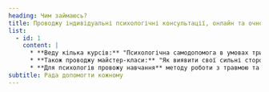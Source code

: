 ```yaml
---
heading: Чим займаюсь?
title: Проводжу індивідуальні психологічні консультації, онлайн та очно
list:
  - id: 1
    content: |
      * **Веду кілька курсів:** "Психологічна самодопомога в умовах тривалого стресу", "Стресостійкість", "Ораторське мистецтво", "Конфліктологія", "Виховання с любов’ю, "Тренінг для батьків" 
      * **Також проводжу майстер-класи:** "Як виявити свої сильні сторони та навчитися використовувати їх у стресових ситуаціях", "Тайм - менеджмент і мистецтво безстресової продуктивності", "Психологія лідерства"
      * **Для психологів провожу навчання** методу роботи з травмою та ПТСР - See Far CBT
subtitle: Рада допомогти кожному
---
```

